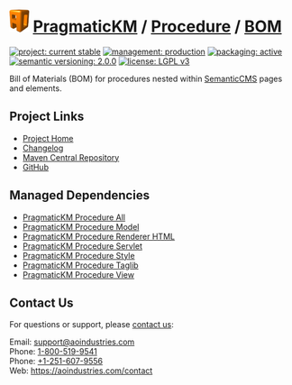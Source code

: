 # [<img src="ao-logo.png" alt="AO Logo" width="35" height="40">](https://github.com/aoindustries) [PragmaticKM](https://github.com/aoindustries/pragmatickm) / [Procedure](https://github.com/aoindustries/pragmatickm-procedure) / [BOM](https://github.com/aoindustries/pragmatickm-procedure-bom)

[![project: current stable](https://pragmatickm.com/ao-badges/project-current-stable.svg)](https://aoindustries.com/life-cycle#project-current-stable)
[![management: production](https://pragmatickm.com/ao-badges/management-production.svg)](https://aoindustries.com/life-cycle#management-production)
[![packaging: active](https://pragmatickm.com/ao-badges/packaging-active.svg)](https://aoindustries.com/life-cycle#packaging-active)  
[![semantic versioning: 2.0.0](https://pragmatickm.com/ao-badges/semver-2.0.0.svg)](http://semver.org/spec/v2.0.0.html)
[![license: LGPL v3](https://pragmatickm.com/ao-badges/license-lgpl-3.0.svg)](https://www.gnu.org/licenses/lgpl-3.0)

Bill of Materials (BOM) for procedures nested within [SemanticCMS](https://github.com/aoindustries/semanticcms) pages and elements.

## Project Links
* [Project Home](https://pragmatickm.com/procedure/bom/)
* [Changelog](https://pragmatickm.com/procedure/bom/changelog)
* [Maven Central Repository](https://search.maven.org/artifact/com.pragmatickm/pragmatickm-procedure-bom)
* [GitHub](https://github.com/aoindustries/pragmatickm-procedure-bom)

## Managed Dependencies
* [PragmaticKM Procedure All](https://github.com/aoindustries/pragmatickm-procedure-all)
* [PragmaticKM Procedure Model](https://github.com/aoindustries/pragmatickm-procedure-model)
* [PragmaticKM Procedure Renderer HTML](https://github.com/aoindustries/pragmatickm-procedure-renderer-html)
* [PragmaticKM Procedure Servlet](https://github.com/aoindustries/pragmatickm-procedure-servlet)
* [PragmaticKM Procedure Style](https://github.com/aoindustries/pragmatickm-procedure-style)
* [PragmaticKM Procedure Taglib](https://github.com/aoindustries/pragmatickm-procedure-taglib)
* [PragmaticKM Procedure View](https://github.com/aoindustries/pragmatickm-procedure-view)

## Contact Us
For questions or support, please [contact us](https://aoindustries.com/contact):

Email: [support@aoindustries.com](mailto:support@aoindustries.com)  
Phone: [1-800-519-9541](tel:1-800-519-9541)  
Phone: [+1-251-607-9556](tel:+1-251-607-9556)  
Web: https://aoindustries.com/contact
